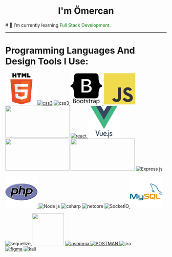 



<h1 align="center">I'm Ömercan</h1>
# 🌱 I’m currently learning <span style="color:green;">Full Stack Development.</span>



<hr>
<h1 align="left">Programming Languages And Design Tools ​​I Use:</h1>
<p align="left"> 

<a target="_blank" rel="noreferrer"> <img src="https://raw.githubusercontent.com/devicons/devicon/master/icons/html5/html5-original-wordmark.svg" alt="html5" width="100" height="100"/></a><a href="https://www.w3schools.com/css/" target="_blank" rel="noreferrer"><img src="https://cdn.freebiesupply.com/logos/large/2x/css3-logo-png-transparent.png" alt="css3" width="100" height="100"/></a><a  target="_blank" rel="noreferrer"> <img src="https://upload.wikimedia.org/wikipedia/commons/thumb/9/96/Sass_Logo_Color.svg/125px-Sass_Logo_Color.svg.png" alt="css3" width="100" height="100"/></a><a href="https://getbootstrap.com" target="_blank" rel="noreferrer"> <img src="https://raw.githubusercontent.com/devicons/devicon/master/icons/bootstrap/bootstrap-plain-wordmark.svg" alt="bootstrap" width="100" height="100"/> </a><a href="https://developer.mozilla.org/en-US/docs/Web/JavaScript" target="_blank" rel="noreferrer"><img src="https://raw.githubusercontent.com/devicons/devicon/master/icons/javascript/javascript-original.svg" alt="javascript" width="100" height="100"/> </a><img src="https://upload.wikimedia.org/wikipedia/commons/thumb/d/d3/Logo_jQuery.svg/1200px-Logo_jQuery.svg.png"  width="200" height="100">
<a href="https://vuejs.org/" target="_blank" rel="noreferrer"> <img src="https://miro.medium.com/v2/resize:fit:1400/1*OYUijA9Q8o_U243FEdwjUA.jpeg" alt="react" width="250" height="100"/> </a><a href="https://vuejs.org/" target="_blank" rel="noreferrer"> <img src="https://raw.githubusercontent.com/devicons/devicon/master/icons/vuejs/vuejs-original-wordmark.svg" alt="vuejs" width="100" height="100"/> </a><a target="_blank" rel="noreferrer"> <img src="https://s3.amazonaws.com/coursetro/posts/144-full.png" width="200" height="100"></a><a target="_blank" rel="noreferrer"> <img src="https://upload.wikimedia.org/wikipedia/commons/9/9b/Nuxt-logo.png" width="200" height="100"></a><a  target="_blank" rel="noreferrer"> <img 
src="https://cdn.hashnode.com/res/hashnode/image/upload/v1675637255386/f3a9a38b-116d-4b35-8f46-8d8abb78166f.png" alt="Express js" width="200" height="100"/> </a>

<a href="https://www.php.net" target="_blank" rel="noreferrer"> <img src="https://raw.githubusercontent.com/devicons/devicon/master/icons/php/php-original.svg" alt="php" width="100" height="100"/> </a><a target="_blank" rel="noreferrer"> <img src="https://icons-for-free.com/iconfiles/png/256/nodejs+original+wordmark-1324760553895027942.png" alt="Node js" width="100" height="100"/></a> <a target="_blank" rel="noreferrer"> <img 
src="https://cdn.icon-icons.com/icons2/2415/PNG/512/csharp_original_logo_icon_146578.png" alt="csharp" width="100" height="100"/></a>
<a target="_blank" rel="noreferrer"> <img src="https://upload.wikimedia.org/wikipedia/commons/thumb/e/ee/.NET_Core_Logo.svg/2048px-.NET_Core_Logo.svg.png" alt="netcore" width="100" height="100"/></a><a  target="_blank" rel="noreferrer"> <img 
src="https://i1.wp.com/www.ux-republic.com/wp-content/uploads/2018/03/socket.png?fit=375%2C375&ssl=1" alt="SocketİO" width="100" height="100"/></a><a href="https://www.mysql.com/" target="_blank" rel="noreferrer"> <img src="https://raw.githubusercontent.com/devicons/devicon/master/icons/mysql/mysql-original-wordmark.svg" alt="mysql" width="100" height="100"/> </a>

<img src="https://www.softwire.com/wp-content/uploads/2015/07/1_XcE0wR1ZmWLFbdF2dE5WuA.png" alt="sequelize" width="200" height="100"/><a href="https://filezilla-project.org/" target="_blank" rel="noreferrer"> <img src="https://upload.wikimedia.org/wikipedia/commons/0/01/FileZilla_logo.svg" width="100" height="100"></a>
<a href="" target="_blank" rel="noreferrer"> <img src="https://repository-images.githubusercontent.com/374537596/64e3c480-c7c7-11eb-8d75-11f1b8d0a04f" alt="insomnia" width="100" height="100"/> </a><a href="" target="_blank" rel="noreferrer"><img src="https://seeklogo.com/images/P/postman-logo-0087CA0D15-seeklogo.com.png" alt="POSTMAN" width="100" height="100"/> </a> <img src="https://logowik.com/content/uploads/images/jira3124.jpg" alt="jira" width="100" height="100"/>   
<a href="https://www.figma.com/" target="_blank" rel="noreferrer"> <img src="https://www.vectorlogo.zone/logos/figma/figma-icon.svg" alt="figma" width="100" height="100"/><a target="_blank" rel="noreferrer"> <img src="https://i.pinimg.com/originals/fb/78/2f/fb782fb4582ec83b571710b71d433537.jpg" alt="kali" width="100" height="100"/></a>

</p>
